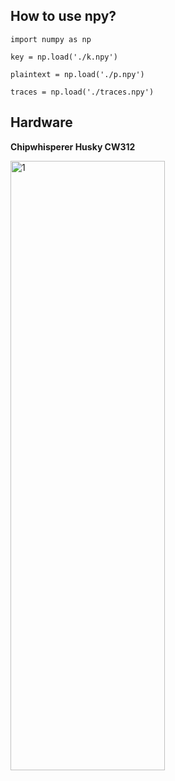 ## **How to use npy?**

`import numpy as np`

`key = np.load('./k.npy')`

`plaintext = np.load('./p.npy')`

`traces = np.load('./traces.npy')`



## Hardware

**Chipwhisperer Husky CW312**

<img src="https://re1own.github.io/assets/img/Hardware/Chipwhisperer_Husky_CW312.jpg" alt="1" width="70%" height="50%" />

